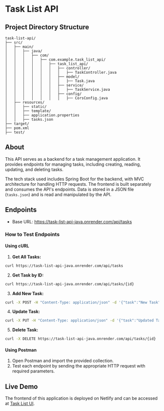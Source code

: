 # Task List API

## Project Directory Structure
```
task-list-api/
├── src/
│   ├── main/
│   │   ├── java/
│   │   │   ├── com/
│   │   │   │   ├── com.example.task_list_api/
│   │   │   │   │   ├── task_list_api/
│   │   │   │   │   │   ├── controller/
│   │   │   │   │   │   │   ├── TaskController.java
│   │   │   │   │   │   ├── model/
│   │   │   │   │   │   │   ├── Task.java
│   │   │   │   │   │   ├── service/
│   │   │   │   │   │   │   ├── TaskService.java
│   │   │   │   │   │   ├── config/
│   │   │   │   │   │   │   ├── CorsConfig.java
│   ├── resources/
│   │   ├── static/
│   │   ├── template/
│   │   ├── application.properties
│   │   ├── tasks.json
├── target/
├── pom.xml
├── test/
```

## About

This API serves as a backend for a task management application. It provides endpoints for managing tasks, including creating, reading, updating, and deleting tasks.

The tech stack used includes Spring Boot for the backend, with MVC architecture for handling HTTP requests. The frontend is built separately and consumes the API's endpoints. Data is stored in a JSON file (`tasks.json`) and is read and manipulated by the API.

## Endpoints

- Base URL: https://task-list-api-java.onrender.com/api/tasks

### How to Test Endpoints

#### Using cURL

1. **Get All Tasks:**
```bash
curl https://task-list-api-java.onrender.com/api/tasks
```
2. **Get Task by ID:**
```bash
curl https://task-list-api-java.onrender.com/api/tasks/{id}
```
3. **Add New Task:**
```bash
curl -X POST -H "Content-Type: application/json" -d '{"task":"New Task","completed":false}' https://task-list-api-java.onrender.com/api/tasks
```
4. **Update Task:**
```bash
curl -X PUT -H "Content-Type: application/json" -d '{"task":"Updated Task","completed":true}' https://task-list-api-java.onrender.com/api/tasks/{id}
```
5. **Delete Task:**
```bash
curl -X DELETE https://task-list-api-java.onrender.com/api/tasks/{id}
```
#### Using Postman

1. Open Postman and import the provided collection.
2. Test each endpoint by sending the appropriate HTTP request with required parameters.

## Live Demo
The frontend of this application is deployed on Netlify and can be accessed at [Task List UI](https://task-list-ui.netlify.app/).